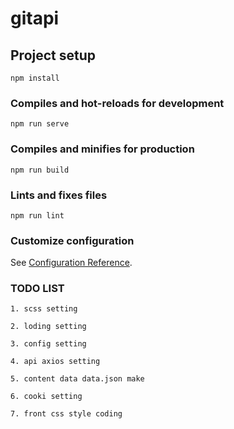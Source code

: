 # gitapi

## Project setup
```
npm install
```

### Compiles and hot-reloads for development
```
npm run serve
```

### Compiles and minifies for production
```
npm run build
```

### Lints and fixes files
```
npm run lint
```

### Customize configuration
See [Configuration Reference](https://cli.vuejs.org/config/).


### TODO LIST
```
1. scss setting

2. loding setting

3. config setting

4. api axios setting

5. content data data.json make

6. cooki setting

7. front css style coding 

```